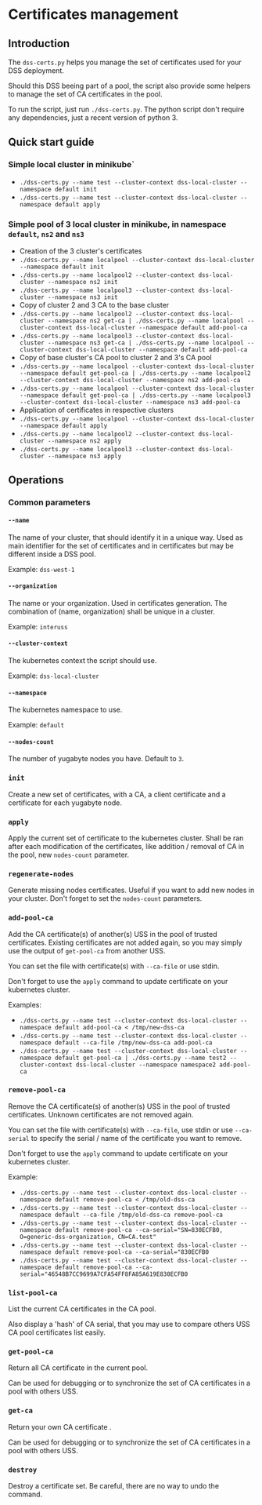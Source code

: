 # Certificates management

## Introduction

The `dss-certs.py` helps you manage the set of certificates used for your DSS deployment.

Should this DSS beeing part of a pool, the script also provide some helpers to manage the set of CA certificates in the pool.

To run the script, just run `./dss-certs.py`. The python script don't require any dependencies, just a recent version of python 3.

## Quick start guide

### Simple local cluster in minikube`

* `./dss-certs.py --name test --cluster-context dss-local-cluster --namespace default init`
* `./dss-certs.py --name test --cluster-context dss-local-cluster --namespace default apply`

### Simple pool of 3 local cluster in minikube, in namespace `default`, `ns2` and `ns3`

* Creation of the 3 cluster's certificates
* `./dss-certs.py --name localpool --cluster-context dss-local-cluster --namespace default init`
* `./dss-certs.py --name localpool2 --cluster-context dss-local-cluster --namespace ns2 init`
* `./dss-certs.py --name localpool3 --cluster-context dss-local-cluster --namespace ns3 init`
* Copy of cluster 2 and 3 CA to the base cluster
* `./dss-certs.py --name localpool2 --cluster-context dss-local-cluster --namespace ns2 get-ca | ./dss-certs.py --name localpool --cluster-context dss-local-cluster --namespace default add-pool-ca`
* `./dss-certs.py --name localpool3 --cluster-context dss-local-cluster --namespace ns3 get-ca | ./dss-certs.py --name localpool --cluster-context dss-local-cluster --namespace default add-pool-ca`
* Copy of base cluster's CA pool to cluster 2 and 3's CA pool
* `./dss-certs.py --name localpool --cluster-context dss-local-cluster --namespace default get-pool-ca | ./dss-certs.py --name localpool2 --cluster-context dss-local-cluster --namespace ns2 add-pool-ca`
* `./dss-certs.py --name localpool --cluster-context dss-local-cluster --namespace default get-pool-ca | ./dss-certs.py --name localpool3 --cluster-context dss-local-cluster --namespace ns3 add-pool-ca`
* Application of certificates in respective clusters
* `./dss-certs.py --name localpool --cluster-context dss-local-cluster --namespace default apply`
* `./dss-certs.py --name localpool2 --cluster-context dss-local-cluster --namespace ns2 apply`
* `./dss-certs.py --name localpool3 --cluster-context dss-local-cluster --namespace ns3 apply`

## Operations

### Common parameters

#### `--name`

The name of your cluster, that should identify it in a unique way. Used as main identifier for the set of certificates and in certificates but may be different inside a DSS pool.

Example: `dss-west-1`

#### `--organization`

The name or your organization. Used in certificates generation. The combination of (name, organization) shall be unique in a cluster.

Example: `interuss`

#### `--cluster-context`

The kubernetes context the script should use.

Example: `dss-local-cluster`

#### `--namespace`

The kubernetes namespace to use.

Example: `default`

#### `--nodes-count`

The number of yugabyte nodes you have. Default to `3`.

### `init`

Create a new set of certificates, with a CA, a client certificate and a certificate for each yugabyte node.

### `apply`

Apply the current set of certificate to the kubernetes cluster. Shall be ran after each modification of the certificates, like addition / removal of CA in the pool, new `nodes-count` parameter.

### `regenerate-nodes`

Generate missing nodes certificates. Useful if you want to add new nodes in your cluster. Don't forget to set the `nodes-count` parameters.

### `add-pool-ca`

Add the CA certificate(s) of another(s) USS in the pool of trusted certificates.
Existing certificates are not added again, so you may simply use the output of `get-pool-ca` from another USS.

You can set the file with certificate(s) with `--ca-file` or use stdin.

Don't forget to use the `apply` command to update certificate on your kubernetes cluster.

Examples:

* `./dss-certs.py --name test --cluster-context dss-local-cluster --namespace default add-pool-ca < /tmp/new-dss-ca`
* `./dss-certs.py --name test --cluster-context dss-local-cluster --namespace default --ca-file /tmp/new-dss-ca add-pool-ca`
* `./dss-certs.py --name test --cluster-context dss-local-cluster --namespace default get-pool-ca | ./dss-certs.py --name test2 --cluster-context dss-local-cluster --namespace namespace2 add-pool-ca`

### `remove-pool-ca`

Remove the CA certificate(s) of another(s) USS in the pool of trusted certificates.
Unknown certificates are not removed again.

You can set the file with certificate(s) with `--ca-file`, use stdin or use `--ca-serial` to specify the serial / name of the certificate you want to remove.

Don't forget to use the `apply` command to update certificate on your kubernetes cluster.

Example:

* `./dss-certs.py --name test --cluster-context dss-local-cluster --namespace default remove-pool-ca < /tmp/old-dss-ca`
* `./dss-certs.py --name test --cluster-context dss-local-cluster --namespace default --ca-file /tmp/old-dss-ca remove-pool-ca`
* `./dss-certs.py --name test --cluster-context dss-local-cluster --namespace default remove-pool-ca --ca-serial="SN=830ECFB0, O=generic-dss-organization, CN=CA.test"`
* `./dss-certs.py --name test --cluster-context dss-local-cluster --namespace default remove-pool-ca --ca-serial="830ECFB0`
* `./dss-certs.py --name test --cluster-context dss-local-cluster --namespace default remove-pool-ca --ca-serial="46548B7CC9699A7CFA54FF8FA85A619E830ECFB0`

### `list-pool-ca`

List the current CA certificates in the CA pool.

Also display a 'hash' of CA serial, that you may use to compare others USS CA pool certificates list easily.

### `get-pool-ca`

Return all CA certificate in the current pool.

Can be used for debugging or to synchronize the set of CA certificates in a pool with others USS.

### `get-ca`

Return your own CA certificate .

Can be used for debugging or to synchronize the set of CA certificates in a pool with others USS.

### `destroy`

Destroy a certificate set. Be careful, there are no way to undo the command.
